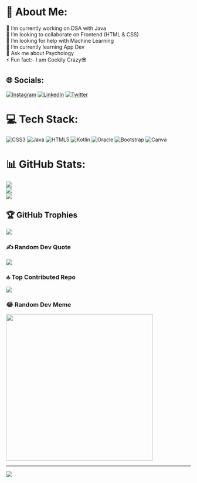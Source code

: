 # 💫 About Me:
🔭 I’m currently working on DSA with Java<br>👯 I’m looking to collaborate on Frontend (HTML & CSS)<br>🤝 I’m looking for help with Machine Learning<br>🌱 I’m currently learning App Dev<br>💬 Ask me about Psychology<br>⚡ Fun fact:- I am Cockily Crazy😎


## 🌐 Socials:
[![Instagram](https://img.shields.io/badge/Instagram-%23E4405F.svg?logo=Instagram&logoColor=white)](https://instagram.com/mr_yor_10) [![LinkedIn](https://img.shields.io/badge/LinkedIn-%230077B5.svg?logo=linkedin&logoColor=white)](https://linkedin.com/in/in/mr-yor886) [![Twitter](https://img.shields.io/badge/Twitter-%231DA1F2.svg?logo=Twitter&logoColor=white)](https://twitter.com/@aviraj_roy_886) 

# 💻 Tech Stack:
![CSS3](https://img.shields.io/badge/css3-%231572B6.svg?style=flat-square&logo=css3&logoColor=white) ![Java](https://img.shields.io/badge/java-%23ED8B00.svg?style=flat-square&logo=openjdk&logoColor=white) ![HTML5](https://img.shields.io/badge/html5-%23E34F26.svg?style=flat-square&logo=html5&logoColor=white) ![Kotlin](https://img.shields.io/badge/kotlin-%237F52FF.svg?style=flat-square&logo=kotlin&logoColor=white) ![Oracle](https://img.shields.io/badge/Oracle-F80000?style=flat-square&logo=oracle&logoColor=white) ![Bootstrap](https://img.shields.io/badge/bootstrap-%238511FA.svg?style=flat-square&logo=bootstrap&logoColor=white) ![Canva](https://img.shields.io/badge/Canva-%2300C4CC.svg?style=flat-square&logo=Canva&logoColor=white)
# 📊 GitHub Stats:
![](https://github-readme-stats.vercel.app/api?username=Aviraj-Roy&theme=prussian&hide_border=false&include_all_commits=true&count_private=true)<br/>
![](https://github-readme-streak-stats.herokuapp.com/?user=Aviraj-Roy&theme=prussian&hide_border=false)<br/>
![](https://github-readme-stats.vercel.app/api/top-langs/?username=Aviraj-Roy&theme=prussian&hide_border=false&include_all_commits=true&count_private=true&layout=compact)

## 🏆 GitHub Trophies
![](https://github-profile-trophy.vercel.app/?username=Aviraj-Roy&theme=radical&no-frame=false&no-bg=false&margin-w=4)

### ✍️ Random Dev Quote
![](https://quotes-github-readme.vercel.app/api?type=horizontal&theme=radical)

### 🔝 Top Contributed Repo
![](https://github-contributor-stats.vercel.app/api?username=Aviraj-Roy&limit=5&theme=dark&combine_all_yearly_contributions=true)

### 😂 Random Dev Meme
<img src='https://randommeme-five.vercel.app/' style="height: 400px;"/>

---
[![](https://visitcount.itsvg.in/api?id=Aviraj-Roy&icon=0&color=0)](https://visitcount.itsvg.in)

<!-- Proudly created with GPRM ( https://gprm.itsvg.in ) -->
